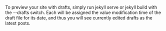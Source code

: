 To preview your site with drafts, simply run jekyll serve or jekyll build with the --drafts switch. Each will be assigned the value modification time of the draft file for its date, and thus you will see currently edited drafts as the latest posts.
